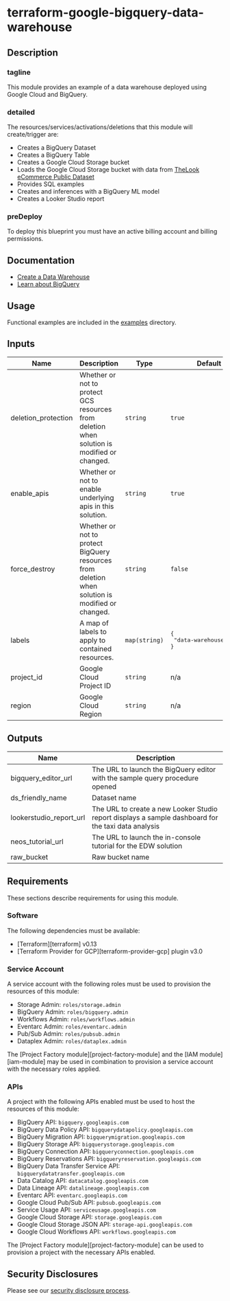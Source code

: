 # terraform-google-bigquery-data-warehouse

## Description
### tagline

This module provides an example of a data warehouse deployed using Google Cloud and BigQuery.

### detailed

The resources/services/activations/deletions that this module will create/trigger are:

- Creates a BigQuery Dataset
- Creates a BigQuery Table
- Creates a Google Cloud Storage bucket
- Loads the Google Cloud Storage bucket with data from [TheLook eCommerce Public Dataset](https://console.cloud.google.com/marketplace/product/bigquery-public-data/thelook-ecommerce)
- Provides SQL examples
- Creates and inferences with a BigQuery ML model
- Creates a Looker Studio report

### preDeploy
To deploy this blueprint you must have an active billing account and billing permissions.

## Documentation
- [Create a Data Warehouse](https://cloud.google.com/architecture/big-data-analytics/data-warehouse)
- [Learn about BigQuery](https://cloud.google.com/bigquery/docs/introduction)

## Usage

Functional examples are included in the
[examples](./examples/) directory.

<!-- BEGINNING OF PRE-COMMIT-TERRAFORM DOCS HOOK -->
## Inputs

| Name | Description | Type | Default | Required |
|------|-------------|------|---------|:--------:|
| deletion\_protection | Whether or not to protect GCS resources from deletion when solution is modified or changed. | `string` | `true` | no |
| enable\_apis | Whether or not to enable underlying apis in this solution. | `string` | `true` | no |
| force\_destroy | Whether or not to protect BigQuery resources from deletion when solution is modified or changed. | `string` | `false` | no |
| labels | A map of labels to apply to contained resources. | `map(string)` | <pre>{<br>  "data-warehouse": true<br>}</pre> | no |
| project\_id | Google Cloud Project ID | `string` | n/a | yes |
| region | Google Cloud Region | `string` | n/a | yes |

## Outputs

| Name | Description |
|------|-------------|
| bigquery\_editor\_url | The URL to launch the BigQuery editor with the sample query procedure opened |
| ds\_friendly\_name | Dataset name |
| lookerstudio\_report\_url | The URL to create a new Looker Studio report displays a sample dashboard for the taxi data analysis |
| neos\_tutorial\_url | The URL to launch the in-console tutorial for the EDW solution |
| raw\_bucket | Raw bucket name |

<!-- END OF PRE-COMMIT-TERRAFORM DOCS HOOK -->

## Requirements

These sections describe requirements for using this module.

### Software

The following dependencies must be available:

- [Terraform][terraform] v0.13
- [Terraform Provider for GCP][terraform-provider-gcp] plugin v3.0

### Service Account

A service account with the following roles must be used to provision
the resources of this module:

- Storage Admin: `roles/storage.admin`
- BigQuery Admin: `roles/bigquery.admin`
- Workflows Admin: `roles/workflows.admin`
- Eventarc Admin: `roles/eventarc.admin`
- Pub/Sub Admin: `roles/pubsub.admin`
- Dataplex Admin: `roles/dataplex.admin`

The [Project Factory module][project-factory-module] and the
[IAM module][iam-module] may be used in combination to provision a
service account with the necessary roles applied.

### APIs

A project with the following APIs enabled must be used to host the
resources of this module:

- BigQuery API: `bigquery.googleapis.com`
- BigQuery Data Policy API: `bigquerydatapolicy.googleapis.com`
- BigQuery Migration API: `bigquerymigration.googleapis.com`
- BigQuery Storage API: `bigquerystorage.googleapis.com`
- BigQuery Connection API: `bigqueryconnection.googleapis.com`
- BigQuery Reservations API: `bigqueryreservation.googleapis.com`
- BigQuery Data Transfer Service API: `bigquerydatatransfer.googleapis.com`
- Data Catalog API: `datacatalog.googleapis.com`
- Data Lineage API: `datalineage.googleapis.com`
- Eventarc API: `eventarc.googleapis.com`
- Google Cloud Pub/Sub API: `pubsub.googleapis.com`
- Service Usage API: `serviceusage.googleapis.com`
- Google Cloud Storage API: `storage.googleapis.com`
- Google Cloud Storage JSON API: `storage-api.googleapis.com`
- Google Cloud Workflows API: `workflows.googleapis.com`

The [Project Factory module][project-factory-module] can be used to
provision a project with the necessary APIs enabled.


## Security Disclosures

Please see our [security disclosure process](./SECURITY.md).
